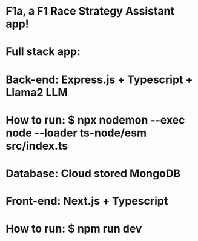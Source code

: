 # F1a, a F1 Race Strategy Assistant app!

# Full stack app:

# Back-end: Express.js + Typescript + Llama2 LLM
# How to run: $ npx nodemon --exec node --loader ts-node/esm src/index.ts

# Database: Cloud stored MongoDB

# Front-end: Next.js + Typescript
# How to run: $ npm run dev



